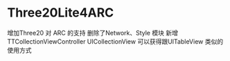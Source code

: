 Three20Lite4ARC
===============

增加Three20 对 ARC 的支持 删除了Network、Style 模块 新增 TTCollectionViewController UICollectionView 可以获得跟UITableView 类似的使用方式
